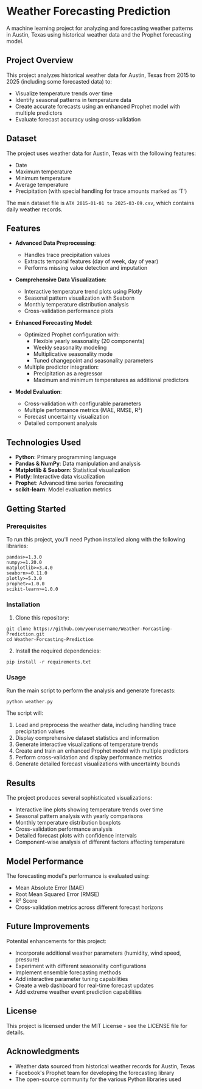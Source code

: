 # Weather Forecasting Prediction

A machine learning project for analyzing and forecasting weather patterns in Austin, Texas using historical weather data and the Prophet forecasting model.

## Project Overview

This project analyzes historical weather data for Austin, Texas from 2015 to 2025 (including some forecasted data) to:
- Visualize temperature trends over time
- Identify seasonal patterns in temperature data
- Create accurate forecasts using an enhanced Prophet model with multiple predictors
- Evaluate forecast accuracy using cross-validation

## Dataset

The project uses weather data for Austin, Texas with the following features:
- Date
- Maximum temperature
- Minimum temperature
- Average temperature
- Precipitation (with special handling for trace amounts marked as 'T')

The main dataset file is `ATX 2015-01-01 to 2025-03-09.csv`, which contains daily weather records.

## Features

- **Advanced Data Preprocessing**: 
  - Handles trace precipitation values
  - Extracts temporal features (day of week, day of year)
  - Performs missing value detection and imputation

- **Comprehensive Data Visualization**: 
  - Interactive temperature trend plots using Plotly
  - Seasonal pattern visualization with Seaborn
  - Monthly temperature distribution analysis
  - Cross-validation performance plots

- **Enhanced Forecasting Model**:
  - Optimized Prophet configuration with:
    - Flexible yearly seasonality (20 components)
    - Weekly seasonality modeling
    - Multiplicative seasonality mode
    - Tuned changepoint and seasonality parameters
  - Multiple predictor integration:
    - Precipitation as a regressor
    - Maximum and minimum temperatures as additional predictors

- **Model Evaluation**:
  - Cross-validation with configurable parameters
  - Multiple performance metrics (MAE, RMSE, R²)
  - Forecast uncertainty visualization
  - Detailed component analysis

## Technologies Used

- **Python**: Primary programming language
- **Pandas & NumPy**: Data manipulation and analysis
- **Matplotlib & Seaborn**: Statistical visualization
- **Plotly**: Interactive data visualization
- **Prophet**: Advanced time series forecasting
- **scikit-learn**: Model evaluation metrics

## Getting Started

### Prerequisites

To run this project, you'll need Python installed along with the following libraries:
```
pandas>=1.3.0
numpy>=1.20.0
matplotlib>=3.4.0
seaborn>=0.11.0
plotly>=5.3.0
prophet>=1.0.0
scikit-learn>=1.0.0
```

### Installation

1. Clone this repository:
```
git clone https://github.com/yourusername/Weather-Forcasting-Prediction.git
cd Weather-Forcasting-Prediction
```

2. Install the required dependencies:
```
pip install -r requirements.txt
```

### Usage

Run the main script to perform the analysis and generate forecasts:
```
python weather.py
```

The script will:
1. Load and preprocess the weather data, including handling trace precipitation values
2. Display comprehensive dataset statistics and information
3. Generate interactive visualizations of temperature trends
4. Create and train an enhanced Prophet model with multiple predictors
5. Perform cross-validation and display performance metrics
6. Generate detailed forecast visualizations with uncertainty bounds

## Results

The project produces several sophisticated visualizations:
- Interactive line plots showing temperature trends over time
- Seasonal pattern analysis with yearly comparisons
- Monthly temperature distribution boxplots
- Cross-validation performance analysis
- Detailed forecast plots with confidence intervals
- Component-wise analysis of different factors affecting temperature

## Model Performance

The forecasting model's performance is evaluated using:
- Mean Absolute Error (MAE)
- Root Mean Squared Error (RMSE)
- R² Score
- Cross-validation metrics across different forecast horizons

## Future Improvements

Potential enhancements for this project:
- Incorporate additional weather parameters (humidity, wind speed, pressure)
- Experiment with different seasonality configurations
- Implement ensemble forecasting methods
- Add interactive parameter tuning capabilities
- Create a web dashboard for real-time forecast updates
- Add extreme weather event prediction capabilities

## License

This project is licensed under the MIT License - see the LICENSE file for details.

## Acknowledgments

- Weather data sourced from historical weather records for Austin, Texas
- Facebook's Prophet team for developing the forecasting library
- The open-source community for the various Python libraries used